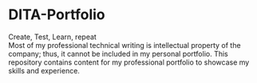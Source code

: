 # DITA-Portfolio <br>
Create, Test, Learn, repeat <br>
Most of my professional technical writing is intellectual property of the company; thus, it cannot be included in my personal portfolio.
This repository contains content for my professional portfolio to showcase my skills and experience.
